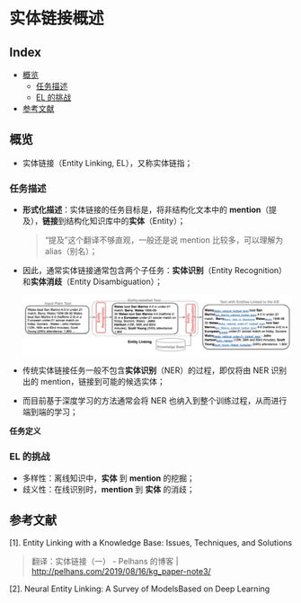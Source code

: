 实体链接概述
===

Index
---
<!-- TOC -->

- [概览](#概览)
    - [任务描述](#任务描述)
    - [EL 的挑战](#el-的挑战)
- [参考文献](#参考文献)

<!-- /TOC -->


## 概览
- 实体链接（Entity Linking, EL），又称实体链指；

### 任务描述

- **形式化描述**：实体链接的任务目标是，将非结构化文本中的 **mention**（提及），**链接**到结构化知识库中的**实体**（Entity）；
    > “提及”这个翻译不够直观，一般还是说 mention 比较多，可以理解为 alias（别名）；
- 因此，通常实体链接通常包含两个子任务：**实体识别**（Entity Recognition）和**实体消歧**（Entity Disambiguation）；

    <div align="center"><img src="./_assets/实体链接任务描述.png" height="" /></div>

- 传统实体链接任务一般不包含**实体识别**（NER）的过程，即仅将由 NER 识别出的 mention，链接到可能的候选实体；
- 而目前基于深度学习的方法通常会将 NER 也纳入到整个训练过程，从而进行端到端的学习；

**任务定义**




### EL 的挑战
- 多样性：离线知识中，**实体** 到 **mention** 的挖掘；
- 歧义性：在线识别时，**mention** 到 **实体** 的消歧；


## 参考文献

[1]. Entity Linking with a Knowledge Base: Issues, Techniques, and Solutions <br/>
> 翻译：实体链接（一） - Pelhans 的博客 | http://pelhans.com/2019/08/16/kg_paper-note3/

[2]. Neural Entity Linking: A Survey of ModelsBased on Deep Learning <br/>